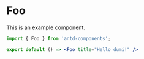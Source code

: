 # Foo

This is an example component.

```jsx
import { Foo } from 'antd-components';

export default () => <Foo title="Hello dumi!" />
```

